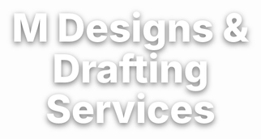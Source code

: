 <style>
  .site-header, .page-header, header {
    display: none !important;
  }
</style>

<!-- Hide the theme's default header/footer so it's not split -->
<style>
  .site-header, .page-header, header, .site-footer, footer { display:none !important; }
</style>

<!-- Fullscreen hero with your image and title on top -->
<div style="
  position:relative;
  height:100vh;               /* full screen height */
  width:100%;
  margin:0 0 32px 0;
  background:url('/images/Scaffolding1.jpg') center/cover no-repeat;
  display:flex;
  align-items:center;
  justify-content:center;
  text-align:center;
  color:#fff;
">
  <h1 style="font-size:clamp(32px,8vw,84px); font-weight:800; line-height:1.05;
             text-shadow:0 4px 12px rgba(0,0,0,.55); margin:0;">
    M Designs & Drafting Services
  </h1>
</div>

<!-- Your content starts here -->
## Services
- 2D CAD drafting (AutoCAD)
- 3D modelling (SketchUp Pro)
- 3D print prototypes
- Residential/basic structural calcs

## Featured projects
- [Example Project](projects/example-project.md)

## Contact
Mdesigns.engineering@gmail.com

